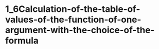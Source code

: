 # 1_6Calculation-of-the-table-of-values-of-the-function-of-one-argument-with-the-choice-of-the-formula